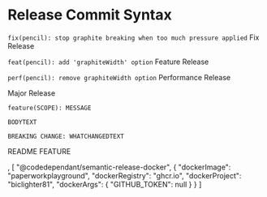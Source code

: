 # Release Commit Syntax

`fix(pencil): stop graphite breaking when too much pressure applied` Fix Release

`feat(pencil): add 'graphiteWidth' option` Feature Release

`perf(pencil): remove graphiteWidth option` Performance Release

Major Release

```
feature(SCOPE): MESSAGE

BODYTEXT

BREAKING CHANGE: WHATCHANGEDTEXT
```

README FEATURE

,
[
"@codedependant/semantic-release-docker",
{
"dockerImage": "paperworkplayground",
"dockerRegistry": "ghcr.io",
"dockerProject": "biclighter81",
"dockerArgs": {
"GITHUB_TOKEN": null
}
}
]
